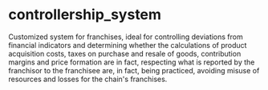 # controllership_system
Customized system for franchises, ideal for controlling deviations from financial indicators and determining whether the calculations of product acquisition costs, taxes on purchase and resale of goods, contribution margins and price formation are in fact, respecting what is reported by the franchisor to the franchisee are, in fact, being practiced, avoiding misuse of resources and losses for the chain's franchises.
